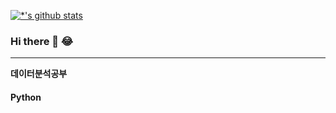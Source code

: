 
[![*'s github stats](https://github-readme-stats.vercel.app/api?username=Byeol12341)](https://github.com/Byeol12341)


### Hi there 👋 :joy:

---
**데이터분석공부** <br>
#### Python



